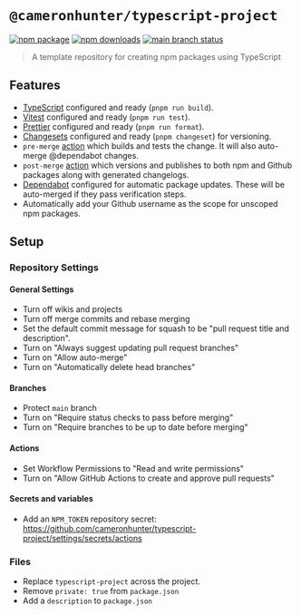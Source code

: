 # `@cameronhunter/typescript-project`

[![npm package](https://img.shields.io/npm/v/%40cameronhunter/typescript-project?logo=npm)](https://www.npmjs.com/package/@cameronhunter/typescript-project)
[![npm downloads](https://img.shields.io/npm/dm/%40cameronhunter/typescript-project?logo=npm)](https://www.npmjs.com/package/@cameronhunter/typescript-project)
[![main branch status](https://img.shields.io/github/actions/workflow/status/cameronhunter/typescript-project/post-merge.yml?logo=github&label=main)](https://github.com/cameronhunter/typescript-project/actions/workflows/post-merge.yml)

> A template repository for creating npm packages using TypeScript

## Features

-   [TypeScript](https://www.typescriptlang.org/) configured and ready (`pnpm run build`).
-   [Vitest](https://vitest.dev/) configured and ready (`pnpm run test`).
-   [Prettier](https://prettier.io/) configured and ready (`pnpm run format`).
-   [Changesets](https://github.com/changesets/changesets) configured and ready (`pnpm changeset`) for versioning.
-   `pre-merge` [action](https://docs.github.com/en/actions) which builds and tests the change. It will also auto-merge @dependabot changes.
-   `post-merge` [action](https://docs.github.com/en/actions) which versions and publishes to both npm and Github packages along with generated changelogs.
-   [Dependabot](https://docs.github.com/en/code-security/dependabot/dependabot-version-updates/about-dependabot-version-updates) configured for automatic package updates. These will be auto-merged if they pass verification steps.
-   Automatically add your Github username as the scope for unscoped npm packages.

## Setup

### Repository Settings

#### General Settings

-   Turn off wikis and projects
-   Turn off merge commits and rebase merging
-   Set the default commit message for squash to be "pull request title and description".
-   Turn on "Always suggest updating pull request branches"
-   Turn on "Allow auto-merge"
-   Turn on "Automatically delete head branches"

#### Branches

-   Protect `main` branch
-   Turn on "Require status checks to pass before merging"
-   Turn on "Require branches to be up to date before merging"

#### Actions

-   Set Workflow Permissions to "Read and write permissions"
-   Turn on "Allow GitHub Actions to create and approve pull requests"

#### Secrets and variables

-   Add an `NPM_TOKEN` repository secret: https://github.com/cameronhunter/typescript-project/settings/secrets/actions

### Files

-   Replace `typescript-project` across the project.
-   Remove `private: true` from `package.json`
-   Add a `description` to `package.json`
